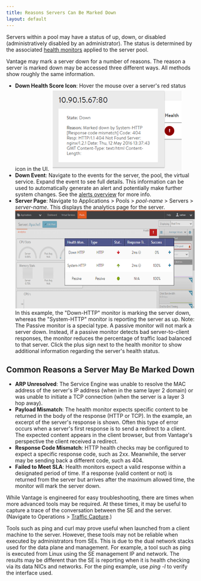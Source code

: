 ```yaml
---
title: Reasons Servers Can Be Marked Down
layout: default
---
```

Servers within a pool may have a status of up, down, or disabled (administratively disabled by an administrator).  The status is determined by the associated <a href="/docs/latest/overview-of-health-monitors">health monitors</a> applied to the server pool.

Vantage may mark a server down for a number of reasons.  The reason a server is marked down may be accessed three different ways. All methods show roughly the same information.

* **Down Health Score Icon**:  Hover the mouse over a server's red status icon in the UI.
<a href="img/MonitorResult.png"><img src="img/MonitorResult.png" alt="MonitorResult" width="350" height="219"></a>
* **Down Event**:  Navigate to the events for the server, the pool, the virtual service.  Expand the event to see full details.  This information can be used to automatically generate an alert and potentially make further system changes.  See the <a href="/docs/latest/alerts-overview">alerts overview</a> for more info.
* **Server Page**:  Navigate to Applications &gt; Pools &gt; *pool-name* &gt; Servers &gt; *server-name*. This displays the analytics page for the server.<img src="img/HealthMonitor2.png" alt="HealthMonitor2" width="620" height="262">
In this example, the "Down-HTTP" monitor is marking the server down, whereas the "System-HTTP" monitor is reporting the server as up.
Note: The Passive monitor is a special type. A passive monitor will not mark a server down. Instead, if a passive monitor detects bad server-to-client responses, the monitor reduces the percentage of traffic load balanced to that server.
Click the plus sign next to the health monitor to show additional information regarding the server's health status.

## Common Reasons a Server May Be Marked Down

* **ARP Unresolved**: The Service Engine was unable to resolve the MAC address of the server's IP address (when in the same layer 2 domain) or was unable to initiate a TCP connection (when the server is a layer 3 hop away).
* **Payload Mismatch**: The health monitor expects specific content to be returned in the body of the response (HTTP or TCP). In the example, an excerpt of the server's response is shown. Often this type of error occurs when a server's first response is to send a redirect to a client. The expected content appears in the client browser, but from Vantage's perspective the client received a redirect.
* **Response Code Mismatch**: HTTP health checks may be configured to expect a specific response code, such as 2xx.  Meanwhile, the server may be sending back a different code, such as 404.
* **Failed to Meet SLA**: Health monitors expect a valid response within a designated period of time. If a response (valid content or not) is returned from the server but arrives after the maximum allowed time, the monitor will mark the server down.

While Vantage is engineered for easy troubleshooting, there are times when more advanced tools may be required. At these times, it may be useful to capture a trace of the conversation between the SE and the server. (Navigate to Operations &gt; <a href="/docs/configuration-guide/operations/traffic-capture/">Traffic Capture</a>.)

Tools such as ping and curl may prove useful when launched from a client machine to the server. However, these tools may not be reliable when executed by administrators from SEs. This is due to the dual network stacks used for the data plane and management. For example, a tool such as ping is executed from Linux using the SE management IP and network.  The results may be different than the SE is reporting when it is health checking via its data NICs and networks.  For the ping example, use *ping -l* to verify the interface used.